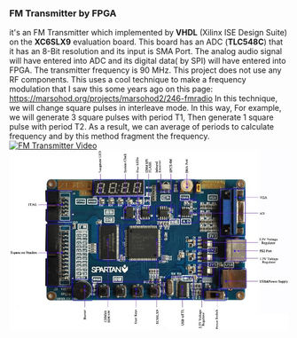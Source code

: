 ### FM Transmitter by FPGA
it's an FM Transmitter which implemented by **VHDL** (Xilinx ISE Design Suite) on the **XC6SLX9** evaluation board.
This board has an ADC (**TLC548C**) that it has an 8-Bit resolution and its input is SMA Port.
The analog audio signal will have entered into ADC and its digital data( by SPI) will have entered into FPGA. The transmitter frequency is 90 MHz. This project does not use any RF components. This uses a cool technique to make a frequency modulation that I saw this some years ago on this page: https://marsohod.org/projects/marsohod2/246-fmradio
In this technique, we will change square pulses in interleave mode. In this way, For example, we will generate 3 square pulses with period T1, Then generate 1 square pulse with period T2. As a result, we can average of periods to calculate frequency and by this method fragment the frequency.
[![FM Transmitter Video](https://img.youtube.com/vi/4-0P5o3Yq74/0.jpg)](https://www.youtube.com/watch?v=4-0P5o3Yq74)
![Evaluation Board](./xilinx-fpga-zr-tech-designed-by-wxeda.jpg)
